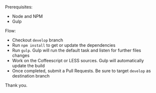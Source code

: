 Prerequisites:

- Node and NPM
- Gulp

Flow:

- Checkout `develop` branch
- Run `npm install` to get or update the dependencies
- Run `gulp`. Gulp will run the default task and listen for further files changes
- Work on the Coffeescript or LESS sources. Gulp will automatically update the build 
- Once completed, submit a Pull Requests. Be sure to target `develop` as destination branch

Thank you.
